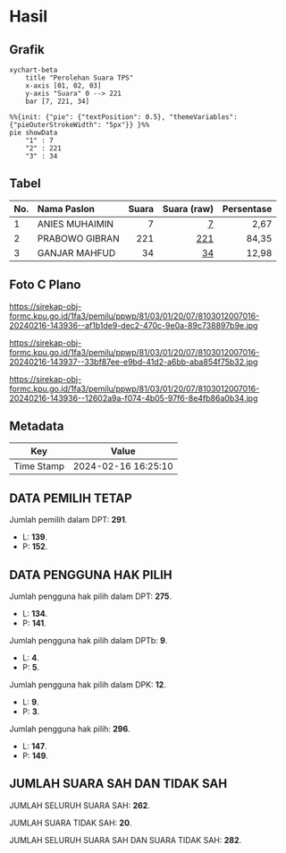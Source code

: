 # Hasil

## Grafik

```mermaid
xychart-beta
    title "Perolehan Suara TPS"
    x-axis [01, 02, 03]
    y-axis "Suara" 0 --> 221
    bar [7, 221, 34]
```

```mermaid
%%{init: {"pie": {"textPosition": 0.5}, "themeVariables": {"pieOuterStrokeWidth": "5px"}} }%%
pie showData
    "1" : 7
    "2" : 221
    "3" : 34
```

## Tabel

| No. | Nama Paslon    | Suara | Suara (raw) | Persentase |
|:--- |:-------------- | -----:| -----------:| ----------:|
| 1   | ANIES MUHAIMIN | 7     | [7][p-1]    | 2,67       |
| 2   | PRABOWO GIBRAN | 221   | [221][p-2]  | 84,35      |
| 3   | GANJAR MAHFUD  | 34    | [34][p-3]   | 12,98      |


[p-1]: https://github.com/gigit-pemilu/pemilu-2024-81-maluku/blob/main/pilpres/hitung-suara/sub/81-maluku/sub/03-kepulauan-tanimbar/sub/01-tanimbar-selatan/sub/2007-olilit-raya/sub/016-tps/sub/paslon-1.txt
[p-2]: https://github.com/gigit-pemilu/pemilu-2024-81-maluku/blob/main/pilpres/hitung-suara/sub/81-maluku/sub/03-kepulauan-tanimbar/sub/01-tanimbar-selatan/sub/2007-olilit-raya/sub/016-tps/sub/paslon-2.txt
[p-3]: https://github.com/gigit-pemilu/pemilu-2024-81-maluku/blob/main/pilpres/hitung-suara/sub/81-maluku/sub/03-kepulauan-tanimbar/sub/01-tanimbar-selatan/sub/2007-olilit-raya/sub/016-tps/sub/paslon-3.txt

## Foto C Plano

https://sirekap-obj-formc.kpu.go.id/1fa3/pemilu/ppwp/81/03/01/20/07/8103012007016-20240216-143936--af1b1de9-dec2-470c-9e0a-89c738897b9e.jpg

https://sirekap-obj-formc.kpu.go.id/1fa3/pemilu/ppwp/81/03/01/20/07/8103012007016-20240216-143937--33bf87ee-e9bd-41d2-a6bb-aba854f75b32.jpg

https://sirekap-obj-formc.kpu.go.id/1fa3/pemilu/ppwp/81/03/01/20/07/8103012007016-20240216-143936--12602a9a-f074-4b05-97f6-8e4fb86a0b34.jpg


## Metadata

| Key        | Value               |
| ---------- | ------------------- |
| Time Stamp | 2024-02-16 16:25:10 |


## DATA PEMILIH TETAP

Jumlah pemilih dalam DPT: **291**.
 * L: **139**.
 * P: **152**.

## DATA PENGGUNA HAK PILIH

Jumlah pengguna hak pilih dalam DPT: **275**.
 * L: **134**.
 * P: **141**.

Jumlah pengguna hak pilih dalam DPTb: **9**.
 * L: **4**.
 * P: **5**.

Jumlah pengguna hak pilih dalam DPK: **12**.
 * L: **9**.
 * P: **3**.

Jumlah pengguna hak pilih: **296**.
 * L: **147**.
 * P: **149**.

## JUMLAH SUARA SAH DAN TIDAK SAH

JUMLAH SELURUH SUARA SAH: **262**.

JUMLAH SUARA TIDAK SAH: **20**.

JUMLAH SELURUH SUARA SAH DAN SUARA TIDAK SAH: **282**.


